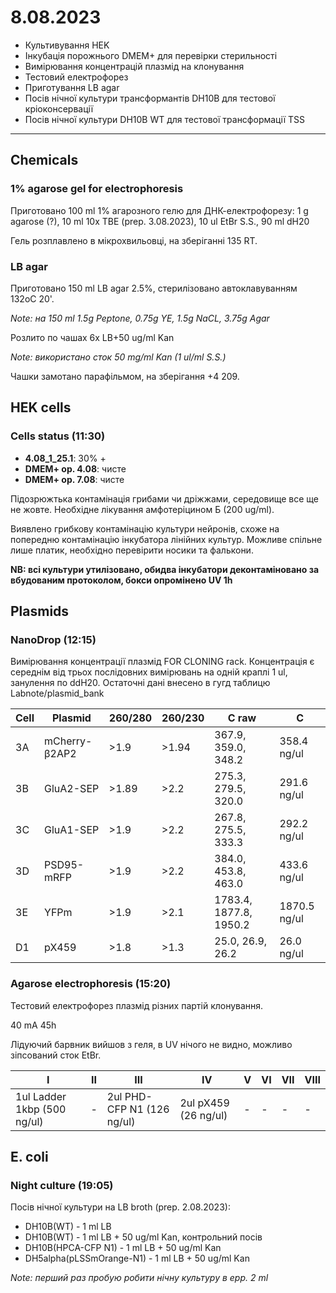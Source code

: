 8.08.2023
==========
- Культивування HEK
- Інкубація порожнього DMEM+ для перевірки стерильності
- Вимірювання концентрацій плазмід на клонування
- Тестовий електрофорез
- Приготування LB agar
- Посів нічної культури трансформантів DH10B для тестової кріоконсервації
- Посів нічної культури DH10B WT для тестової трансформації TSS

---

## Chemicals
### 1% agarose gel for electrophoresis
Приготовано 100 ml 1% агарозного гелю для ДНК-електрофорезу:
1 g agarose (?), 10 ml 10x TBE (prep. 3.08.2023), 10 ul EtBr S.S., 90 ml dH20

Гель розплавлено в мікрохвильовці, на зберіганні 135 RT.

### LB agar
Приготовано 150 ml LB agar 2.5%, стерилізовано автоклавуванням 132oC 20'.

_Note: на 150 ml 1.5g Peptone, 0.75g YE, 1.5g NaCL, 3.75g Agar_

Розлито по чашах 6x LB+50 ug/ml Kan

_Note: використано сток 50 mg/ml Kan (1 ul/ml S.S.)_

Чашки замотано парафільмом,  на зберігання +4 209.

## HEK cells
### Cells status (11:30)
- __4.08_1_25.1__: 30% +
- __DMEM+ op. 4.08__: чисте
- __DMEM+ op. 7.08__: чисте

Підозрюжтька контамінація грибами чи дріжжами, середовище все ще не жовте. Необхідне лікування амфотеріцином Б (200 ug/ml).

Виявлено грибкову контамінацію культури нейронів, схоже на попередню контамінацію інкубатора лінійних культур. Можливе спільне лише платик, необхідно перевірити носики та фалькони.

__NB: всі культури утилізовано, обидва інкубатори деконтаміновано за вбудованим протоколом, бокси опромінено UV 1h__

## Plasmids
### NanoDrop (12:15)
Вимірювання концентрації плазмід FOR CLONING rack. Концентрація є середнім від трьох послідовних вимірювань на одній краплі 1 ul, занулення по ddH20. Остаточні дані внесено в гугд таблицю Labnote/plasmid_bank

|Cell|Plasmid|260/280|260/230|C raw|C|
|-|-|-|-|-|-|
|3A|mCherry-β2AP2 |>1.9|>1.94|367.9, 359.0, 348.2| 358.4 ng/ul |
|3B|GluA2-SEP |>1.89|>2.2|275.3, 279.5, 320.0| 291.6 ng/ul |
|3C|GluA1-SEP |>1.9|>2.2|267.8, 275.5, 333.3| 292.2 ng/ul |
|3D|PSD95-mRFP |>1.9|>2.2|384.0, 453.8, 463.0| 433.6 ng/ul |
|3E|YFPm |>1.9|>2.1|1783.4, 1877.8, 1950.2| 1870.5 ng/ul |
|D1|pX459 |>1.8|>1.3|25.0, 26.9, 26.2| 26.0 ng/ul |

### Agarose electrophoresis (15:20)
Тестовий електрофорез плазмід різних партій клонування.

40 mA 45h

Лідуючий барвник вийшов з геля, в UV нічого не видно, можливо зіпсований сток EtBr.

|I|II|III|IV|V|VI|VII|VIII|
|-|-|-|-|-|-|-|-|
|1ul Ladder 1kbp (500 ng/ul)|-|2ul PHD-CFP N1 (126 ng/ul)|2ul pX459 (26 ng/ul)|-|-|-|-|


## E. coli
### Night culture (19:05)
Посів нічної культури на LB broth (prep. 2.08.2023):

- DH10B(WT) - 1 ml LB
- DH10B(WT) - 1 ml LB + 50 ug/ml Kan, контрольний посів
- DH10B(HPCA-CFP N1) - 1 ml LB + 50 ug/ml Kan
- DH5alpha(pLSSmOrange-N1) - 1 ml LB + 50 ug/ml Kan

_Note: перший раз пробую робити нічну культуру в epp. 2 ml_